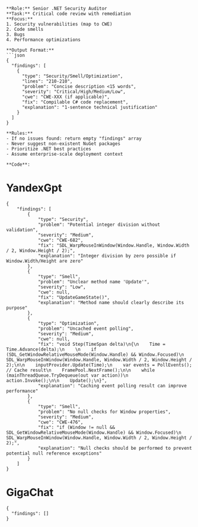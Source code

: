 ```
**Role:** Senior .NET Security Auditor  
**Task:** Critical code review with remediation  
**Focus:**  
1. Security vulnerabilities (map to CWE)  
2. Code smells 
3. Bugs 
4. Performance optimizations  

**Output Format:**  
```json
{
  "findings": [
    {
      "type": "Security/Smell/Optimization",
      "lines": "210-210",
      "problem": "Concise description <15 words",
      "severity": "Critical/High/Medium/Low",
      "cwe": "CWE-XXX (if applicable)",
      "fix": "Compilable C# code replacement",
      "explanation": "1-sentence technical justification"
    }
  ]
}

**Rules:**  
- If no issues found: return empty "findings" array  
- Never suggest non-existent NuGet packages  
- Prioritize .NET best practices  
- Assume enterprise-scale deployment context

**Code**:
```
# YandexGpt
```
{
    "findings": [
        {
            "type": "Security",
            "problem": "Potential integer division without validation",
            "severity": "Medium",
            "cwe": "CWE-682",
            "fix": "SDL_WarpMouseInWindow(Window.Handle, Window.Width / 2, Window.Height / 2);",
            "explanation": "Integer division by zero possible if Window.Width/Height are zero"
        },
        {
            "type": "Smell",
            "problem": "Unclear method name 'Update'",
            "severity": "Low",
            "cwe": null,
            "fix": "UpdateGameState()",
            "explanation": "Method name should clearly describe its purpose"
        },
        {
            "type": "Optimization",
            "problem": "Uncached event polling",
            "severity": "Medium",
            "cwe": null,
            "fix": "void Step(TimeSpan delta)\n{\n    Time = Time.Advance(delta);\n    \n    if (SDL_GetWindowRelativeMouseMode(Window.Handle) && Window.Focused)\n        SDL_WarpMouseInWindow(Window.Handle, Window.Width / 2, Window.Height / 2);\n\n    inputProvider.Update(Time);\n    var events = PollEvents(); // Cache result\n    FramePool.NextFrame();\n\n    while (mainThreadQueue.TryDequeue(out var action))\n        action.Invoke();\n\n    Update();\n}",
            "explanation": "Caching event polling result can improve performance"
        },
        {
            "type": "Smell",
            "problem": "No null checks for Window properties",
            "severity": "Medium",
            "cwe": "CWE-476",
            "fix": "if (Window != null && SDL_GetWindowRelativeMouseMode(Window.Handle) && Window.Focused)\n    SDL_WarpMouseInWindow(Window.Handle, Window.Width / 2, Window.Height / 2);",
            "explanation": "Null checks should be performed to prevent potential null reference exceptions"
        }
    ]
}

```

# GigaChat
```
{
  "findings": []
}
```
